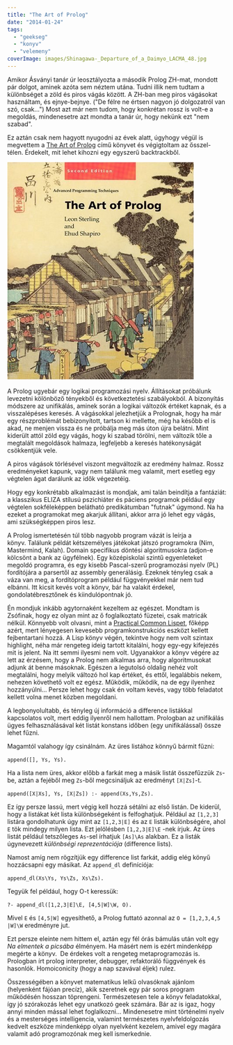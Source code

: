 ```yaml
---
title: "The Art of Prolog"
date: "2014-01-24"
tags: 
  - "geekseg"
  - "konyv"
  - "velemeny"
coverImage: images/Shinagawa-_Departure_of_a_Daimyo_LACMA_48.jpg
---
```


Amikor Ásványi tanár úr leosztályozta a második Prolog ZH-mat, mondott pár dolgot, aminek azóta sem néztem utána. Tudni illik nem tudtam a különbséget a zöld és piros vágás között. A ZH-ban meg piros vágásokat használtam, és ejnye-bejnye. ("De félre ne értsen nagyon jó dolgozatról van szó, csak...") Most azt már nem tudom, hogy konkrétan rossz is volt-e a megoldás, mindenesetre azt mondta a tanár úr, hogy nekünk ezt "nem szabad".

Ez aztán csak nem hagyott nyugodni az évek alatt, úgyhogy végül is megvettem a [The Art of Prolog](http://www.amazon.com/The-Art-Prolog-Second-Edition/dp/0262691639) című könyvet és végigtoltam az ősszel-télen. Érdekelt, mit lehet kihozni egy egyszerű backtrackből.

[![large-0262193388](images/large-0262193388.jpg)](https://csokavar.hu/blog/2014/01/the-art-of-prolog/large-0262193388/)

A Prolog ugyebár egy logikai programozási nyelv. Állításokat próbálunk levezetni kölönböző tényekből és következtetési szabályokból. A bizonyítás módszere az unifikálás, aminek során a logikai változók értéket kapnak, és a visszalépéses keresés. A vágásokkal jelezhetjük a Prolognak, hogy ha már egy részproblémát bebizonyított, tartson ki mellette, még ha később el is akad, ne menjen vissza és ne próbálja meg más úton újra belátni. Mint kiderült attól zöld egy vágás, hogy ki szabad törölni, nem változik tőle a megtalált megoldások halmaza, legfeljebb a keresés hatékonyságát csökkentjük vele.

A piros vágások törlésével viszont megváltozik az eredmény halmaz. Rossz eredményeket kapunk, vagy nem találunk meg valamit, mert esetleg egy végtelen ágat darálunk az idők végezetéig.

Hogy egy konkrétabb alkalmazást is mondjak, ami talán beindítja a fantáziát: a klasszikus ELIZA stílusú pszichiáter és páciens programok például egy végtelen sokféleképpen belátható predikátumban "futnak" úgymond. Na ha ezeket a programokat meg akarjuk állítani, akkor arra jó lehet egy vágás, ami szükségképpen piros lesz.

A Prolog ismertetésén túl több nagyobb program vázát is leírja a könyv. Találunk példát kétszemélyes játékokat játszó programokra (Nim, Mastermind, Kalah). Domain specifikus döntési algoritmusokra (adjon-e kölcsönt a bank az ügyfélnek). Egy középiskolai szintű egyenleteket megoldó programra, és egy kisebb Pascal-szerű programozási nyelv (PL) fordítójára a parsertől az assembly generálásig. Ezeknek tényleg csak a váza van meg, a fordítóprogram például függvényekkel már nem tud elbánni. Itt kicsit kevés volt a könyv, bár ha valakit érdekel, gondolatébresztőnek és kiindulópontnak jó.

Én mondjuk inkább agytornaként kezeltem az egészet. Mondtam is Zsófinak, hogy ez olyan mint az ő foglalkoztató füzetei, csak matricák nélkül. Könnyebb volt olvasni, mint a [Practical Common Lispet](https://csokavar.hu/blog/2011/10/practical-common-lisp/), főképp azért, mert lényegesen kevesebb programkonstrukciós eszközt kellett fejbentartani hozzá. A Lisp könyv végén, tekintve hogy nem volt szintax highlight, néha már rengeteg ideig tartott kitalálni, hogy egy-egy kifejezés mit is jelent. Na itt semmi ilyesmi nem volt. Ugyanakkor a könyv végére az lett az érzésem, hogy a Prolog nem alkalmas arra, hogy algoritmusokat adjunk át benne másoknak. Egészen a legutolsó oldalig nehéz volt megtalálni, hogy melyik változó hol kap értéket, és ettől, legalábbis nekem, nehezen követhető volt ez egész. Működik, működik, na de egy ilyenhez hozzányúlni... Persze lehet hogy csak én voltam kevés, vagy több feladatot kellett volna menet közben megoldani.

A legbonyolultabb, és tényleg új információ a difference listákkal kapcsolatos volt, mert eddig ilyenről nem hallottam. Prologban az unifikálás ügyes felhasználásával két listát konstans időben (egy unifikálással) össze lehet fűzni.

Magamtól valahogy így csinálnám. Az üres listához könnyű bármit fűzni:

```
append([], Ys, Ys).
```

Ha a lista nem üres, akkor előbb a farkát meg a másik listát összefűzzük `Zs`\-be, aztán a fejéből meg `Zs`\-ből megcsináljuk az eredményt `[X|Zs]`\-t.

```
append([X|Xs], Ys, [X|Zs]) :- append(Xs,Ys,Zs).
```

Ez így persze lassú, mert végig kell hozzá sétálni az első listán. De kiderül, hogy a listákat két lista különbségeként is felfoghatjuk. Például az `[1,2,3]` listára gondolhatunk úgy mint az `[1,2,3|E]` és az `E` listák különbségére, ahol `E` tök mindegy milyen lista. Ezt jelölésben `[1,2,3|E]\E` -nek írjuk. Az üres listát például tetszőleges `As`\-sel írhatjuk `[As]\As` alakban. Ez a listák úgynevezett _különbségi reprezentációja_ (difference lists).

Namost amíg nem rögzítjük egy difference list farkát, addig elég könyű hozzácsapni egy másikat. Az `append_dl` definíciója:

```
append_dl(Xs\Ys, Ys\Zs, Xs\Zs).
```

Tegyük fel például, hogy O-t keressük:

```
?- append_dl([1,2,3|E]\E, [4,5|W]\W, O).
```

Mivel `E` és `[4,5|W]` egyesíthető, a Prolog futtató azonnal az `O = [1,2,3,4,5 |W]\W` eredményre jut.

Ezt persze eleinte nem hittem el, aztán egy fél órás bámulás után volt egy _Na elmentek a picsába_ élményem. Ha másért nem is ezért mindenképp megérte a könyv.  De érdekes volt a rengeteg metaprogramozás is. Prologban írt prolog interpreter, debugger, refaktoráló függvények és hasonlók. Homoiconicity (hogy a nap szavával éljek) rulez.

Összességében a könyvet matematikus lelkű olvasóknak ajánlom (helyenként fájóan precíz), akik szeretnek egy pár soros program működésén hosszan töprengeni. Természetesen tele a könyv feladatokkal, így jó szórakozás lehet egy unatkozó geek számára. Bár az is igaz, hogy annyi minden mással lehet foglalkozni... Mindenesetre mint történelmi nyelv és a mesterséges intelligencia, valamint természetes nyelvfeldolgozás kedvelt eszköze mindenképp olyan nyelvként kezelem, amivel egy magára valamit adó programozónak meg kell ismerkednie.

